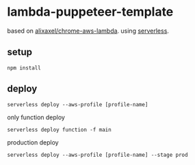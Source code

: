 # lambda-puppeteer-template
based on [alixaxel/chrome-aws-lambda](https://github.com/alixaxel/chrome-aws-lambda).
using [serverless](https://serverless.com/).


## setup

```
npm install
```

## deploy

```
serverless deploy --aws-profile [profile-name]
```

only function deploy
```
serverless deploy function -f main
```

production deploy
```
serverless deploy --aws-profile [profile-name] --stage prod
```
